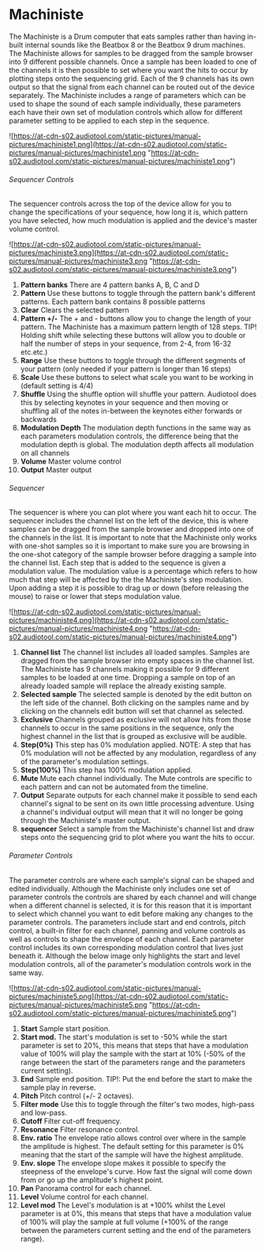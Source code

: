 # Machiniste

The Machiniste is a Drum computer that eats samples rather than having
in-built internal sounds like the Beatbox 8 or the Beatbox 9 drum
machines. The Machiniste allows for samples to be dragged from the
sample browser into 9 different possible channels. Once a sample has
been loaded to one of the channels it is then possible to set where you
want the hits to occur by plotting steps onto the sequencing grid. Each
of the 9 channels has its own output so that the signal from each
channel can be routed out of the device separately. The Machiniste
includes a range of parameters which can be used to shape the sound of
each sample individually, these parameters each have their own set of
modulation controls which allow for different parameter setting to be
applied to each step in the sequence.

![https://at-cdn-s02.audiotool.com/static-pictures/manual-pictures/machiniste1.png](https://at-cdn-s02.audiotool.com/static-pictures/manual-pictures/machiniste1.png
"https://at-cdn-s02.audiotool.com/static-pictures/manual-pictures/machiniste1.png")

###### Sequencer Controls

The sequencer controls across the top of the device allow for you to
change the specifications of your sequence, how long it is, which
pattern you have selected, how much modulation is applied and the
device's master volume control.

![https://at-cdn-s02.audiotool.com/static-pictures/manual-pictures/machiniste3.png](https://at-cdn-s02.audiotool.com/static-pictures/manual-pictures/machiniste3.png
"https://at-cdn-s02.audiotool.com/static-pictures/manual-pictures/machiniste3.png")

1.  **Pattern banks** There are 4 pattern banks A, B, C and D
2.  **Pattern** Use these buttons to toggle through the pattern bank's
    different patterns. Each pattern bank contains 8 possible patterns
3.  **Clear** Clears the selected pattern
4.  **Pattern +/-** The + and - buttons allow you to change the length
    of your pattern. The Machiniste has a maximum pattern length of 128
    steps. TIP\! Holding shift while selecting these buttons will allow
    you to double or half the number of steps in your sequence, from
    2-4, from 16-32 etc.etc.)
5.  **Range** Use these buttons to toggle through the different segments
    of your pattern (only needed if your pattern is longer than 16
    steps)
6.  **Scale** Use these buttons to select what scale you want to be
    working in (default setting is 4/4)
7.  **Shuffle** Using the shuffle option will shuffle your pattern.
    Audiotool does this by selecting keynotes in your sequence and then
    moving or shuffling all of the notes in-between the keynotes either
    forwards or backwards
8.  **Modulation Depth** The modulation depth functions in the same way
    as each parameters modulation controls, the difference being that
    the modulation depth is global. The modulation depth affects all
    modulation on all channels
9.  **Volume** Master volume control
10. **Output** Master output

###### Sequencer

The sequencer is where you can plot where you want each hit to occur.
The sequencer includes the channel list on the left of the device, this
is where samples can be dragged from the sample browser and dropped into
one of the channels in the list. It is important to note that the
Machiniste only works with one-shot samples so it is important to make
sure you are browsing in the one-shot category of the sample browser
before dragging a sample into the channel list. Each step that is added
to the sequence is given a modulation value. The modulation value is a
percentage which refers to how much that step will be affected by the
the Machiniste's step modulation. Upon adding a step it is possible to
drag up or down (before releasing the mouse) to raise or lower that
steps modulation value.

![https://at-cdn-s02.audiotool.com/static-pictures/manual-pictures/machiniste4.png](https://at-cdn-s02.audiotool.com/static-pictures/manual-pictures/machiniste4.png
"https://at-cdn-s02.audiotool.com/static-pictures/manual-pictures/machiniste4.png")

1.  **Channel list** The channel list includes all loaded samples.
    Samples are dragged from the sample browser into empty spaces in the
    channel list. The Machiniste has 9 channels making it possible for 9
    different samples to be loaded at one time. Dropping a sample on top
    of an already loaded sample will replace the already existing
    sample.
2.  **Selected sample** The selected sample is denoted by the edit
    button on the left side of the channel. Both clicking on the samples
    name and by clicking on the channels edit button will set that
    channel as selected.
3.  **Exclusive** Channels grouped as exclusive will not allow hits from
    those channels to occur in the same positions in the sequence, only
    the highest channel in the list that is grouped as exclusive will be
    audible.
4.  **Step(0%)** This step has 0% modulation applied. NOTE: A step that
    has 0% modulation will not be affected by any modulation, regardless
    of any of the parameter's modulation settings.
5.  **Step(100%)** This step has 100% modulation applied.
6.  **Mute** Mute each channel individually. The Mute controls are
    specific to each pattern and can not be automated from the timeline.
7.  **Output** Separate outputs for each channel make it possible to
    send each channel's signal to be sent on its own little processing
    adventure. Using a channel's individual output will mean that it
    will no longer be going through the Machiniste's master output.
8.  **sequencer** Select a sample from the Machiniste's channel list and
    draw steps onto the sequencing grid to plot where you want the hits
    to occur.

###### Parameter Controls

The parameter controls are where each sample's signal can be shaped and
edited individually. Although the Machiniste only includes one set of
parameter controls the controls are shared by each channel and will
change when a different channel is selected, it is for this reason that
it is important to select which channel you want to edit before making
any changes to the parameter controls. The parameters include start and
end controls, pitch control, a built-in filter for each channel, panning
and volume controls as well as controls to shape the envelope of each
channel. Each parameter control includes its own corresponding
modulation control that lives just beneath it. Although the below image
only highlights the start and level modulation controls, all of the
parameter's modulation controls work in the same way.

![https://at-cdn-s02.audiotool.com/static-pictures/manual-pictures/machiniste5.png](https://at-cdn-s02.audiotool.com/static-pictures/manual-pictures/machiniste5.png
"https://at-cdn-s02.audiotool.com/static-pictures/manual-pictures/machiniste5.png")

1.  **Start** Sample start position.
2.  **Start mod.** The start's modulation is set to -50% while the start
    parameter is set to 20%, this means that steps that have a
    modulation value of 100% will play the sample with the start at 10%
    (-50% of the range between the start of the parameters range and the
    parameters current setting).
3.  **End** Sample end position. TIP\!: Put the end before the start to
    make the sample play in reverse.
4.  **Pitch** Pitch control (+/- 2 octaves).
5.  **Filter mode** Use this to toggle through the filter's two modes,
    high-pass and low-pass.
6.  **Cutoff** Filter cut-off frequency.
7.  **Resonance** Filter resonance control.
8.  **Env. ratio** The envelope ratio allows control over where in the
    sample the amplitude is highest. The default setting for this
    parameter is 0% meaning that the start of the sample will have the
    highest amplitude.
9.  **Env. slope** The envelope slope makes it possible to specify the
    steepness of the envelope's curve. How fast the signal will come
    down from or go up the amplitude's highest point.
10. **Pan** Panorama control for each channel.
11. **Level** Volume control for each channel.
12. **Level mod** The Level's modulation is at +100% whilst the Level
    parameter is at 0%, this means that steps that have a modulation
    value of 100% will play the sample at full volume (+100% of the
    range between the parameters current setting and the end of the
    parameters range).
